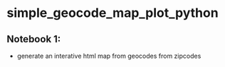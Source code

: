 # simple_geocode_map_plot_python

## Notebook 1:
- generate an interative html map from geocodes from zipcodes
